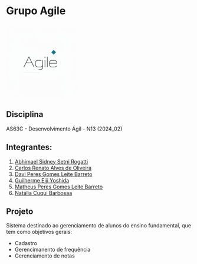 <h1>Grupo Agile</h1>   <img src="logo.png" width=200 height=200>

<h2>Disciplina</h2>
AS63C - Desenvolvimento Ágil - N13 (2024_02)

<h2>Integrantes:</h2>
<ol>
  <li><a href="https://github.com/AbhimaSi">Abhimael Sidney Setni Rogatti</a></li>
  <li><a href="https://github.com/carlosrenatoalves">Carlos Renato Alves de Oliveira</a>   </li>
  <li><a href="https://github.com/Yuugenbrose">Davi Peres Gomes Leite Barreto</a></li>
  <li><a href="https://github.com/GuilhermeEijiY">Guilherme Eiji Yoshida</a></li>
  <li><a href="https://github.com/Matheus-Barreto06">Matheus Peres Gomes Leite Barreto</a> </li>
  <li><a href="https://github.com/ncqbrbs">Natália Cuqui Barbosaa</a></li>
</ol>

<h2>Projeto</h2>

Sistema destinado ao gerenciamento de alunos do ensino fundamental, que tem como objetivos gerais:

- Cadastro
- Gerencimanento de frequência
- Gerenciamento de notas
